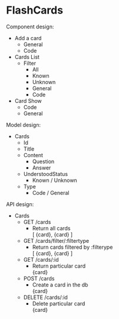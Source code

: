 FlashCards
==========

Component design:
- Add a card
  - General
  - Code
- Cards List 
  - Filter
    - All
    - Known
    - Unknown
    - General
    - Code
- Card Show
  - Code
  - General

Model design:
- Cards
  - Id
  - Title
  - Content
    - Question
    - Answer
  - UnderstoodStatus
    - Known / Unknown
  - Type
    - Code / General
    
API design:
- Cards  
  - GET /cards  
    - Return all cards  
      [ {card}, {card} ]  
  - GET /cards/filter/:filtertype  
    - Return cards filtered by :filterype  
      [ {card}, {card} ]  
  - GET /cards/:id  
    - Return particular card  
      {card}  
  - POST /cards  
    - Create a card in the db  
      {card}  
  - DELETE /cards/:id  
    - Delete particular card  
    {card}  
